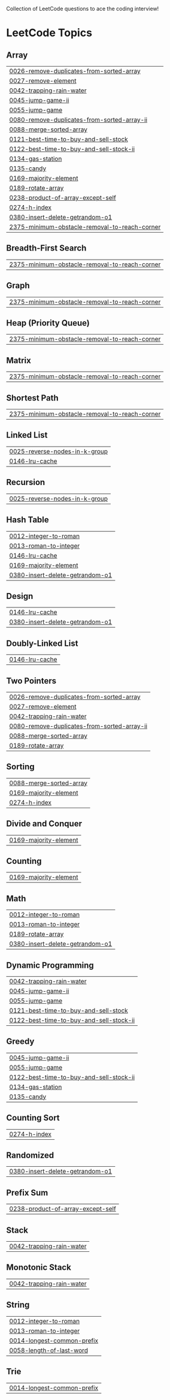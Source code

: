 Collection of LeetCode questions to ace the coding interview! 

<!---LeetCode Topics Start-->
# LeetCode Topics
## Array
|  |
| ------- |
| [0026-remove-duplicates-from-sorted-array](https://github.com/NancyGuptaEr/Nancy-LeetCode-Solutions/tree/master/0026-remove-duplicates-from-sorted-array) |
| [0027-remove-element](https://github.com/NancyGuptaEr/Nancy-LeetCode-Solutions/tree/master/0027-remove-element) |
| [0042-trapping-rain-water](https://github.com/NancyGuptaEr/Nancy-LeetCode-Solutions/tree/master/0042-trapping-rain-water) |
| [0045-jump-game-ii](https://github.com/NancyGuptaEr/Nancy-LeetCode-Solutions/tree/master/0045-jump-game-ii) |
| [0055-jump-game](https://github.com/NancyGuptaEr/Nancy-LeetCode-Solutions/tree/master/0055-jump-game) |
| [0080-remove-duplicates-from-sorted-array-ii](https://github.com/NancyGuptaEr/Nancy-LeetCode-Solutions/tree/master/0080-remove-duplicates-from-sorted-array-ii) |
| [0088-merge-sorted-array](https://github.com/NancyGuptaEr/Nancy-LeetCode-Solutions/tree/master/0088-merge-sorted-array) |
| [0121-best-time-to-buy-and-sell-stock](https://github.com/NancyGuptaEr/Nancy-LeetCode-Solutions/tree/master/0121-best-time-to-buy-and-sell-stock) |
| [0122-best-time-to-buy-and-sell-stock-ii](https://github.com/NancyGuptaEr/Nancy-LeetCode-Solutions/tree/master/0122-best-time-to-buy-and-sell-stock-ii) |
| [0134-gas-station](https://github.com/NancyGuptaEr/Nancy-LeetCode-Solutions/tree/master/0134-gas-station) |
| [0135-candy](https://github.com/NancyGuptaEr/Nancy-LeetCode-Solutions/tree/master/0135-candy) |
| [0169-majority-element](https://github.com/NancyGuptaEr/Nancy-LeetCode-Solutions/tree/master/0169-majority-element) |
| [0189-rotate-array](https://github.com/NancyGuptaEr/Nancy-LeetCode-Solutions/tree/master/0189-rotate-array) |
| [0238-product-of-array-except-self](https://github.com/NancyGuptaEr/Nancy-LeetCode-Solutions/tree/master/0238-product-of-array-except-self) |
| [0274-h-index](https://github.com/NancyGuptaEr/Nancy-LeetCode-Solutions/tree/master/0274-h-index) |
| [0380-insert-delete-getrandom-o1](https://github.com/NancyGuptaEr/Nancy-LeetCode-Solutions/tree/master/0380-insert-delete-getrandom-o1) |
| [2375-minimum-obstacle-removal-to-reach-corner](https://github.com/NancyGuptaEr/Nancy-LeetCode-Solutions/tree/master/2375-minimum-obstacle-removal-to-reach-corner) |
## Breadth-First Search
|  |
| ------- |
| [2375-minimum-obstacle-removal-to-reach-corner](https://github.com/NancyGuptaEr/Nancy-LeetCode-Solutions/tree/master/2375-minimum-obstacle-removal-to-reach-corner) |
## Graph
|  |
| ------- |
| [2375-minimum-obstacle-removal-to-reach-corner](https://github.com/NancyGuptaEr/Nancy-LeetCode-Solutions/tree/master/2375-minimum-obstacle-removal-to-reach-corner) |
## Heap (Priority Queue)
|  |
| ------- |
| [2375-minimum-obstacle-removal-to-reach-corner](https://github.com/NancyGuptaEr/Nancy-LeetCode-Solutions/tree/master/2375-minimum-obstacle-removal-to-reach-corner) |
## Matrix
|  |
| ------- |
| [2375-minimum-obstacle-removal-to-reach-corner](https://github.com/NancyGuptaEr/Nancy-LeetCode-Solutions/tree/master/2375-minimum-obstacle-removal-to-reach-corner) |
## Shortest Path
|  |
| ------- |
| [2375-minimum-obstacle-removal-to-reach-corner](https://github.com/NancyGuptaEr/Nancy-LeetCode-Solutions/tree/master/2375-minimum-obstacle-removal-to-reach-corner) |
## Linked List
|  |
| ------- |
| [0025-reverse-nodes-in-k-group](https://github.com/NancyGuptaEr/Nancy-LeetCode-Solutions/tree/master/0025-reverse-nodes-in-k-group) |
| [0146-lru-cache](https://github.com/NancyGuptaEr/Nancy-LeetCode-Solutions/tree/master/0146-lru-cache) |
## Recursion
|  |
| ------- |
| [0025-reverse-nodes-in-k-group](https://github.com/NancyGuptaEr/Nancy-LeetCode-Solutions/tree/master/0025-reverse-nodes-in-k-group) |
## Hash Table
|  |
| ------- |
| [0012-integer-to-roman](https://github.com/NancyGuptaEr/Nancy-LeetCode-Solutions/tree/master/0012-integer-to-roman) |
| [0013-roman-to-integer](https://github.com/NancyGuptaEr/Nancy-LeetCode-Solutions/tree/master/0013-roman-to-integer) |
| [0146-lru-cache](https://github.com/NancyGuptaEr/Nancy-LeetCode-Solutions/tree/master/0146-lru-cache) |
| [0169-majority-element](https://github.com/NancyGuptaEr/Nancy-LeetCode-Solutions/tree/master/0169-majority-element) |
| [0380-insert-delete-getrandom-o1](https://github.com/NancyGuptaEr/Nancy-LeetCode-Solutions/tree/master/0380-insert-delete-getrandom-o1) |
## Design
|  |
| ------- |
| [0146-lru-cache](https://github.com/NancyGuptaEr/Nancy-LeetCode-Solutions/tree/master/0146-lru-cache) |
| [0380-insert-delete-getrandom-o1](https://github.com/NancyGuptaEr/Nancy-LeetCode-Solutions/tree/master/0380-insert-delete-getrandom-o1) |
## Doubly-Linked List
|  |
| ------- |
| [0146-lru-cache](https://github.com/NancyGuptaEr/Nancy-LeetCode-Solutions/tree/master/0146-lru-cache) |
## Two Pointers
|  |
| ------- |
| [0026-remove-duplicates-from-sorted-array](https://github.com/NancyGuptaEr/Nancy-LeetCode-Solutions/tree/master/0026-remove-duplicates-from-sorted-array) |
| [0027-remove-element](https://github.com/NancyGuptaEr/Nancy-LeetCode-Solutions/tree/master/0027-remove-element) |
| [0042-trapping-rain-water](https://github.com/NancyGuptaEr/Nancy-LeetCode-Solutions/tree/master/0042-trapping-rain-water) |
| [0080-remove-duplicates-from-sorted-array-ii](https://github.com/NancyGuptaEr/Nancy-LeetCode-Solutions/tree/master/0080-remove-duplicates-from-sorted-array-ii) |
| [0088-merge-sorted-array](https://github.com/NancyGuptaEr/Nancy-LeetCode-Solutions/tree/master/0088-merge-sorted-array) |
| [0189-rotate-array](https://github.com/NancyGuptaEr/Nancy-LeetCode-Solutions/tree/master/0189-rotate-array) |
## Sorting
|  |
| ------- |
| [0088-merge-sorted-array](https://github.com/NancyGuptaEr/Nancy-LeetCode-Solutions/tree/master/0088-merge-sorted-array) |
| [0169-majority-element](https://github.com/NancyGuptaEr/Nancy-LeetCode-Solutions/tree/master/0169-majority-element) |
| [0274-h-index](https://github.com/NancyGuptaEr/Nancy-LeetCode-Solutions/tree/master/0274-h-index) |
## Divide and Conquer
|  |
| ------- |
| [0169-majority-element](https://github.com/NancyGuptaEr/Nancy-LeetCode-Solutions/tree/master/0169-majority-element) |
## Counting
|  |
| ------- |
| [0169-majority-element](https://github.com/NancyGuptaEr/Nancy-LeetCode-Solutions/tree/master/0169-majority-element) |
## Math
|  |
| ------- |
| [0012-integer-to-roman](https://github.com/NancyGuptaEr/Nancy-LeetCode-Solutions/tree/master/0012-integer-to-roman) |
| [0013-roman-to-integer](https://github.com/NancyGuptaEr/Nancy-LeetCode-Solutions/tree/master/0013-roman-to-integer) |
| [0189-rotate-array](https://github.com/NancyGuptaEr/Nancy-LeetCode-Solutions/tree/master/0189-rotate-array) |
| [0380-insert-delete-getrandom-o1](https://github.com/NancyGuptaEr/Nancy-LeetCode-Solutions/tree/master/0380-insert-delete-getrandom-o1) |
## Dynamic Programming
|  |
| ------- |
| [0042-trapping-rain-water](https://github.com/NancyGuptaEr/Nancy-LeetCode-Solutions/tree/master/0042-trapping-rain-water) |
| [0045-jump-game-ii](https://github.com/NancyGuptaEr/Nancy-LeetCode-Solutions/tree/master/0045-jump-game-ii) |
| [0055-jump-game](https://github.com/NancyGuptaEr/Nancy-LeetCode-Solutions/tree/master/0055-jump-game) |
| [0121-best-time-to-buy-and-sell-stock](https://github.com/NancyGuptaEr/Nancy-LeetCode-Solutions/tree/master/0121-best-time-to-buy-and-sell-stock) |
| [0122-best-time-to-buy-and-sell-stock-ii](https://github.com/NancyGuptaEr/Nancy-LeetCode-Solutions/tree/master/0122-best-time-to-buy-and-sell-stock-ii) |
## Greedy
|  |
| ------- |
| [0045-jump-game-ii](https://github.com/NancyGuptaEr/Nancy-LeetCode-Solutions/tree/master/0045-jump-game-ii) |
| [0055-jump-game](https://github.com/NancyGuptaEr/Nancy-LeetCode-Solutions/tree/master/0055-jump-game) |
| [0122-best-time-to-buy-and-sell-stock-ii](https://github.com/NancyGuptaEr/Nancy-LeetCode-Solutions/tree/master/0122-best-time-to-buy-and-sell-stock-ii) |
| [0134-gas-station](https://github.com/NancyGuptaEr/Nancy-LeetCode-Solutions/tree/master/0134-gas-station) |
| [0135-candy](https://github.com/NancyGuptaEr/Nancy-LeetCode-Solutions/tree/master/0135-candy) |
## Counting Sort
|  |
| ------- |
| [0274-h-index](https://github.com/NancyGuptaEr/Nancy-LeetCode-Solutions/tree/master/0274-h-index) |
## Randomized
|  |
| ------- |
| [0380-insert-delete-getrandom-o1](https://github.com/NancyGuptaEr/Nancy-LeetCode-Solutions/tree/master/0380-insert-delete-getrandom-o1) |
## Prefix Sum
|  |
| ------- |
| [0238-product-of-array-except-self](https://github.com/NancyGuptaEr/Nancy-LeetCode-Solutions/tree/master/0238-product-of-array-except-self) |
## Stack
|  |
| ------- |
| [0042-trapping-rain-water](https://github.com/NancyGuptaEr/Nancy-LeetCode-Solutions/tree/master/0042-trapping-rain-water) |
## Monotonic Stack
|  |
| ------- |
| [0042-trapping-rain-water](https://github.com/NancyGuptaEr/Nancy-LeetCode-Solutions/tree/master/0042-trapping-rain-water) |
## String
|  |
| ------- |
| [0012-integer-to-roman](https://github.com/NancyGuptaEr/Nancy-LeetCode-Solutions/tree/master/0012-integer-to-roman) |
| [0013-roman-to-integer](https://github.com/NancyGuptaEr/Nancy-LeetCode-Solutions/tree/master/0013-roman-to-integer) |
| [0014-longest-common-prefix](https://github.com/NancyGuptaEr/Nancy-LeetCode-Solutions/tree/master/0014-longest-common-prefix) |
| [0058-length-of-last-word](https://github.com/NancyGuptaEr/Nancy-LeetCode-Solutions/tree/master/0058-length-of-last-word) |
## Trie
|  |
| ------- |
| [0014-longest-common-prefix](https://github.com/NancyGuptaEr/Nancy-LeetCode-Solutions/tree/master/0014-longest-common-prefix) |
<!---LeetCode Topics End-->